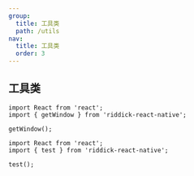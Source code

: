 ```yaml
---
group:
  title: 工具类
  path: /utils
nav:
  title: 工具类
  order: 3
---
```

## 工具类

```tsx | pure
import React from 'react';
import { getWindow } from 'riddick-react-native';

getWindow();
```

```tsx | pure
import React from 'react';
import { test } from 'riddick-react-native';

test();
```
